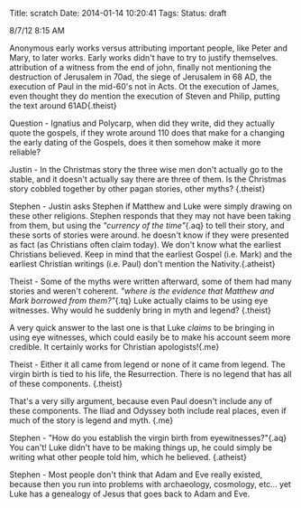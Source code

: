 Title: scratch
Date: 2014-01-14 10:20:41
Tags: 
Status: draft

8/7/12 8:15 AM

Anonymous early works versus attributing important people, like Peter and Mary, to later works.  Early works didn't have to try to justify themselves.  attribution of a witness from the end of john, finally not mentioning the destruction of Jerusalem in 70ad, the siege of Jerusalem in 68 AD, the execution of Paul in the mid-60's not in Acts.  Ot the execution of James, even thought they do mention the execution of Steven and Philip, putting the text around 61AD{.theist}

Question - Ignatius and Polycarp, when did they write, did they actually quote the gospels, if they wrote around 110 does that make for a changing the early dating of the Gospels, does it then somehow make it more reliable?

Justin - In the Christmas story the three wise men don't actually go to the stable, and it doesn't actually say there are three of them.  Is the Christmas story cobbled together by other pagan stories, other myths? {.theist}

Stephen - Justin asks Stephen if Matthew and Luke were simply drawing on these other religions.  Stephen responds that they may not have been taking from them, but using the *"currency of the time"*{.aq} to tell their story, and these sorts of stories were around.  he doesn't know if they were presented as fact (as Christians often claim today).  We don't know what the earliest Christians believed.  Keep in mind that the earliest Gospel (i.e. Mark) and the earliest Christian writings (i.e. Paul) don't mention the Nativity.{.atheist}


Theist - Some of the myths were written afterward, some of them had many stories and weren't coherent.  *"where is the evidence that Matthew and Mark borrowed from them?"*{.tq}  Luke actually claims to be using eye witnesses.  Why would he suddenly bring in myth and legend?  {.theist} 

A very quick answer to the last one is that Luke *claims* to be bringing in using eye witnesses, which could easily be to make his account seem more credible.  It certainly works for Christian apologists!{.me}

Theist - Either it all came from legend or none of it came from legend.  The virgin birth is tied to his life, the Resurrection.  There is no legend that has all of these components. {.theist}

That's a very silly argument, because even Paul doesn't include any of these components.  The Iliad and Odyssey both include real places, even if much of the story is legend and myth.  {.me}

Stephen - "How do you establish the virgin birth from eyewitnesses?"{.aq}  You can't!  Luke didn't have to be making things  up, he could simply be writing what other people told him, which he believed. {.atheist}

Stephen - Most people don't think that Adam and Eve really existed, because then you run into problems with archaeology, cosmology, etc... yet Luke has a genealogy of Jesus that goes back to Adam and Eve.  